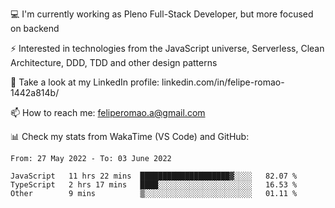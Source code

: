 💻 I'm currently working as Pleno Full-Stack Developer, but more focused on backend

⚡ Interested in technologies from the JavaScript universe, Serverless, Clean Architecture, DDD, TDD and other design patterns

👥 Take a look at my LinkedIn profile: linkedin.com/in/felipe-romao-1442a814b/

📫 How to reach me: feliperomao.a@gmail.com

📊 Check my stats from WakaTime (VS Code) and GitHub:

<!--START_SECTION:waka-->

```text
From: 27 May 2022 - To: 03 June 2022

JavaScript   11 hrs 22 mins  ████████████████████▓░░░░   82.07 %
TypeScript   2 hrs 17 mins   ████░░░░░░░░░░░░░░░░░░░░░   16.53 %
Other        9 mins          ▒░░░░░░░░░░░░░░░░░░░░░░░░   01.11 %
```

<!--END_SECTION:waka-->
